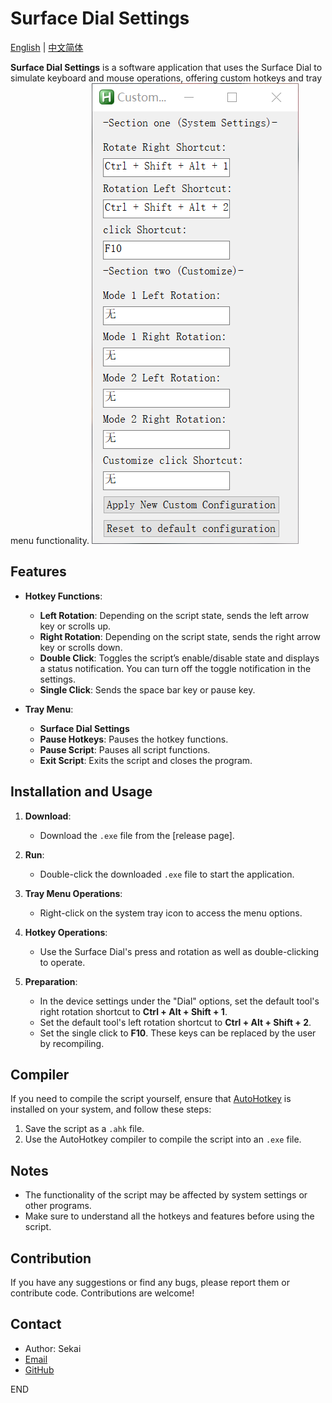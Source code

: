 # Surface Dial Settings

[English](https://github.com/Sekai219/Surface-Dial-settings/blob/main/README.md) | [中文简体](https://github.com/Sekai219/Surface-Dial-settings/blob/main/zh_cn.md)

**Surface Dial Settings** is a software application that uses the Surface Dial to simulate keyboard and mouse operations, offering custom hotkeys and tray menu functionality.
![Setting interface](US.png)
## Features

- **Hotkey Functions**:
  - **Left Rotation**: Depending on the script state, sends the left arrow key or scrolls up.
  - **Right Rotation**: Depending on the script state, sends the right arrow key or scrolls down.
  - **Double Click**: Toggles the script’s enable/disable state and displays a status notification. You can turn off the toggle notification in the settings.
  - **Single Click**: Sends the space bar key or pause key.

- **Tray Menu**:
  - **Surface Dial Settings**
  - **Pause Hotkeys**: Pauses the hotkey functions.
  - **Pause Script**: Pauses all script functions.
  - **Exit Script**: Exits the script and closes the program.

## Installation and Usage

1. **Download**:
   - Download the `.exe` file from the [release page].

2. **Run**:
   - Double-click the downloaded `.exe` file to start the application.

3. **Tray Menu Operations**:
   - Right-click on the system tray icon to access the menu options.

4. **Hotkey Operations**:
   - Use the Surface Dial's press and rotation as well as double-clicking to operate.

5. **Preparation**:
   - In the device settings under the "Dial" options, set the default tool's right rotation shortcut to **Ctrl + Alt + Shift + 1**.
   - Set the default tool's left rotation shortcut to **Ctrl + Alt + Shift + 2**.
   - Set the single click to **F10**. These keys can be replaced by the user by recompiling.

## Compiler

If you need to compile the script yourself, ensure that [AutoHotkey](https://www.autohotkey.com/) is installed on your system, and follow these steps:

1. Save the script as a `.ahk` file.
2. Use the AutoHotkey compiler to compile the script into an `.exe` file.

## Notes

- The functionality of the script may be affected by system settings or other programs.
- Make sure to understand all the hotkeys and features before using the script.

## Contribution

If you have any suggestions or find any bugs, please report them or contribute code. Contributions are welcome!

## Contact

- Author: Sekai
- [Email](mailto:qq1973846900@gmail.com)
- [GitHub](https://github.com/Sekai219)

END
